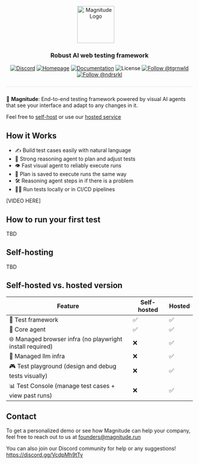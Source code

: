 <div align="center">
  <p>
    <img src="https://magnitude.run/logo.svg" alt="Magnitude Logo" width="100" style="vertical-align: middle; margin-right: 20px" />
  </p>

  <h3 align="center">
    Robust AI web testing framework
  </h3>

  <p>
    <a href="https://discord.gg/VcdpMh9tTy" target="_blank"><img src="https://img.shields.io/discord/1305570963206836295?style=flat-square&color=5865F2&logo=discord&logoColor=white&label=Discord" alt="Discord" /></a> <a href="https://magnitude.run/" target="_blank"><img src="https://img.shields.io/badge/Homepage-blue?style=flat-square&logo=homebridge&logoColor=white" alt="Homepage" /></a> <a href="https://docs.magnitude.run/getting-started/introduction" target="_blank"><img src="https://img.shields.io/badge/Docs-blue?style=flat-square&logo=readthedocs&logoColor=white" alt="Documentation" /></a> <img src="https://img.shields.io/github/license/magnitudedev/magnitude?style=flat-square" alt="License" /> <a href="https://x.com/tgrnwld" target="_blank"><img src="https://img.shields.io/badge/follow-%40tgrnwld-000000?style=flat-square&logo=x&logoColor=white" alt="Follow @tgrnwld" /></a> <a href="https://x.com/ndrsrkl" target="_blank"><img src="https://img.shields.io/badge/follow-%40ndrsrkl-000000?style=flat-square&logo=x&logoColor=white" alt="Follow @ndrsrkl" /></a>
  </p>

  <hr style="height: 1px; border: none; background-color: #e1e4e8; margin: 24px 0;">
</div>

🤖 **Magnitude**: End-to-end testing framework powered by visual AI agents that see your interface and adapt to any changes in it. 

Feel free to [self-host](#self-hosting) or use our [hosted service](#how-to-run-your-first-test)


## How it Works
- ✍️ Build test cases easily with natural language
- 🧠 Strong reasoning agent to plan and adjust tests
- 👁️ Fast visual agent to reliably execute runs
- 📄 Plan is saved to execute runs the same way
- 🛠 Reasoning agent steps in if there is a problem
- 🏃‍♂️ Run tests locally or in CI/CD pipelines

[VIDEO HERE]


## How to run your first test

TBD

## Self-hosting

TBD

## Self-hosted vs. hosted version

| Feature | Self-hosted | Hosted |
| --- | --- | --- |
| 🧪 Test framework | ✅ | ✅ |
| 🤖 Core agent | ✅ | ✅ |
| 🌐 Managed browser infra (no playwright install required) | ❌ | ✅ |
| 🧠 Managed llm infra | ❌ | ✅ |
| 🎮 Test playground (design and debug tests visually) | ❌ | ✅ |
| 📊 Test Console (manage test cases + view past runs) | ❌ | ✅ |


## Contact

To get a personalized demo or see how Magnitude can help your company, feel free to reach out to us at founders@magnitude.run

You can also join our Discord community for help or any suggestions! https://discord.gg/VcdpMh9tTy
